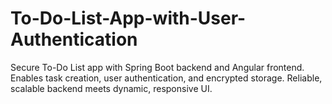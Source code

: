 # To-Do-List-App-with-User-Authentication
Secure To-Do List app with Spring Boot backend and Angular frontend. Enables task creation, user authentication, and encrypted storage. Reliable, scalable backend meets dynamic, responsive UI.
